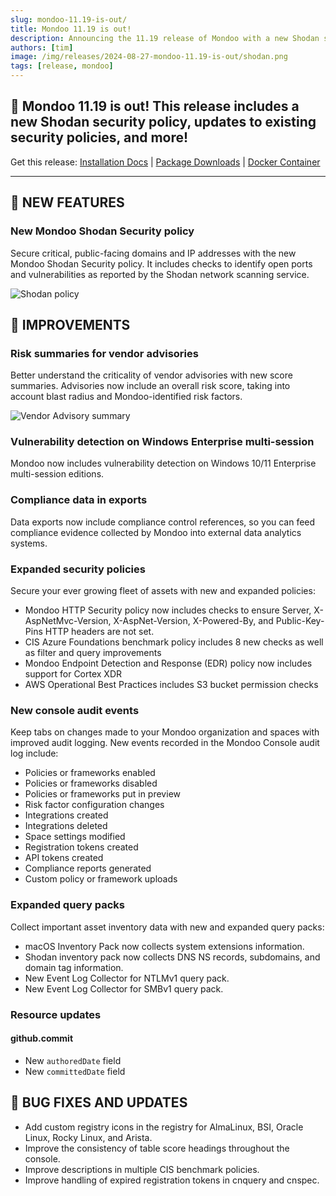 ```yaml
---
slug: mondoo-11.19-is-out/
title: Mondoo 11.19 is out!
description: Announcing the 11.19 release of Mondoo with a new Shodan security policy, security policy updates, and more!
authors: [tim]
image: /img/releases/2024-08-27-mondoo-11.19-is-out/shodan.png
tags: [release, mondoo]
---
```


## 🥳 Mondoo 11.19 is out! This release includes a new Shodan security policy, updates to existing security policies, and more!

Get this release: [Installation Docs](https://mondoo.com/docs/cnspec/) | [Package Downloads](https://releases.mondoo.com/cnspec/) | [Docker Container](https://hub.docker.com/r/mondoo/cnspec)

---

## 🎉 NEW FEATURES

### New Mondoo Shodan Security policy

Secure critical, public-facing domains and IP addresses with the new Mondoo Shodan Security policy. It includes checks to identify open ports and vulnerabilities as reported by the Shodan network scanning service.

![Shodan policy](/img/releases/2024-08-27-mondoo-11.19-is-out/shodan.png)

## 🧹 IMPROVEMENTS

### Risk summaries for vendor advisories

Better understand the criticality of vendor advisories with new score summaries. Advisories now include an overall risk score, taking into account blast radius and Mondoo-identified risk factors.

![Vendor Advisory summary](/img/releases/2024-08-27-mondoo-11.19-is-out/advisory.png)

### Vulnerability detection on Windows Enterprise multi-session

Mondoo now includes vulnerability detection on Windows 10/11 Enterprise multi-session editions.

### Compliance data in exports

Data exports now include compliance control references, so you can feed compliance evidence collected by Mondoo into external data analytics systems.

### Expanded security policies

Secure your ever growing fleet of assets with new and expanded policies:

- Mondoo HTTP Security policy now includes checks to ensure Server, X-AspNetMvc-Version, X-AspNet-Version, X-Powered-By, and Public-Key-Pins HTTP headers are not set.
- CIS Azure Foundations benchmark policy includes 8 new checks as well as filter and query improvements
- Mondoo Endpoint Detection and Response (EDR) policy now includes support for Cortex XDR
- AWS Operational Best Practices includes S3 bucket permission checks

### New console audit events

Keep tabs on changes made to your Mondoo organization and spaces with improved audit logging. New events recorded in the Mondoo Console audit log include:

- Policies or frameworks enabled
- Policies or frameworks disabled
- Policies or frameworks put in preview
- Risk factor configuration changes
- Integrations created
- Integrations deleted
- Space settings modified
- Registration tokens created
- API tokens created
- Compliance reports generated
- Custom policy or framework uploads

### Expanded query packs

Collect important asset inventory data with new and expanded query packs:

- macOS Inventory Pack now collects system extensions information.
- Shodan inventory pack now collects DNS NS records, subdomains, and domain tag information.
- New Event Log Collector for NTLMv1 query pack.
- New Event Log Collector for SMBv1 query pack.

### Resource updates

#### github.commit

- New `authoredDate` field
- New `committedDate` field

## 🐛 BUG FIXES AND UPDATES

- Add custom registry icons in the registry for AlmaLinux, BSI, Oracle Linux, Rocky Linux, and Arista.
- Improve the consistency of table score headings throughout the console.
- Improve descriptions in multiple CIS benchmark policies.
- Improve handling of expired registration tokens in cnquery and cnspec.
